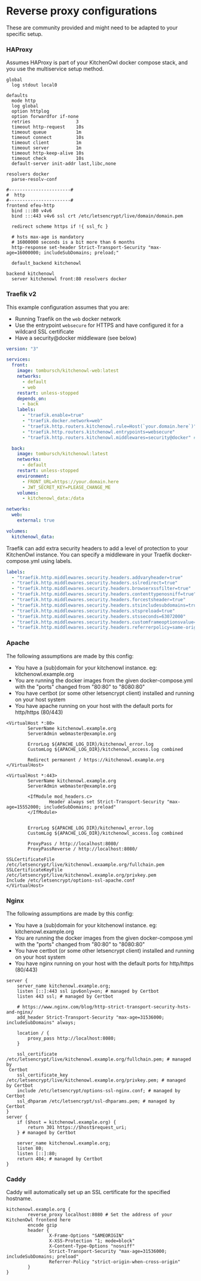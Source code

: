 # Reverse proxy configurations

These are community provided and might need to be adapted to your specific setup.

### HAProxy

Assumes HAProxy is part of your KitchenOwl docker compose stack, and you use the multiservice setup method.

```
global
  log stdout local0

defaults
  mode http
  log global
  option httplog
  option forwardfor if-none
  retries                 3
  timeout http-request    10s
  timeout queue           1m
  timeout connect         10s
  timeout client          1m
  timeout server          1m
  timeout http-keep-alive 10s
  timeout check           10s
  default-server init-addr last,libc,none

resolvers docker
  parse-resolv-conf

#-----------------------#
#  http
#-----------------------#
frontend efeu-http
  bind :::80 v4v6
  bind :::443 v4v6 ssl crt /etc/letsencrypt/live/domain/domain.pem

  redirect scheme https if !{ ssl_fc }

  # hsts max-age is mandatory
  # 16000000 seconds is a bit more than 6 months
  http-response set-header Strict-Transport-Security "max-age=16000000; includeSubDomains; preload;"

  default_backend kitchenowl

backend kitchenowl
  server kitchenowl front:80 resolvers docker

```

### Traefik v2

This example configuration assumes that you are:

- Running Traefik on the `web` docker network
- Use the entrypoint `websecure` for HTTPS and have configured it for a wildcard SSL certificate
- Have a security@docker middleware (see below)

```yml
version: "3"

services:
  front:
    image: tombursch/kitchenowl-web:latest
    networks:
      - default
      - web
    restart: unless-stopped
    depends_on:
      - back
    labels:
      - "traefik.enable=true"
      - "traefik.docker.network=web"
      - "traefik.http.routers.kitchenowl.rule=Host(`your.domain.here`)"
      - "traefik.http.routers.kitchenowl.entrypoints=websecure"
      - "traefik.http.routers.kitchenowl.middlewares=security@docker" # Use to apply security middlewares

  back:
    image: tombursch/kitchenowl:latest
    networks:
      - default
    restart: unless-stopped
    environment:
      - FRONT_URL=https://your.domain.here
      - JWT_SECRET_KEY=PLEASE_CHANGE_ME
    volumes:
      - kitchenowl_data:/data

networks:
  web:
    external: true

volumes:
  kitchenowl_data:
```

Traefik can add extra security headers to add a level of protection to your KitchenOwl instance. You can specify a middleware in your Traefik docker-compose.yml using labels.

```yml
labels:
  - "traefik.http.middlewares.security.headers.addvaryheader=true"
  - "traefik.http.middlewares.security.headers.sslredirect=true"
  - "traefik.http.middlewares.security.headers.browserxssfilter=true"
  - "traefik.http.middlewares.security.headers.contenttypenosniff=true"
  - "traefik.http.middlewares.security.headers.forcestsheader=true"
  - "traefik.http.middlewares.security.headers.stsincludesubdomains=true"
  - "traefik.http.middlewares.security.headers.stspreload=true"
  - "traefik.http.middlewares.security.headers.stsseconds=63072000"
  - "traefik.http.middlewares.security.headers.customframeoptionsvalue=SAMEORIGIN"
  - "traefik.http.middlewares.security.headers.referrerpolicy=same-origin"
```

### Apache

The following assumptions are made by this config:

- You have a (sub)domain for your kitchenowl instance. eg: kitchenowl.example.org
- You are running the docker images from the given docker-compose.yml with the "ports" changed from "80:80" to "8080:80"
- You have certbot (or some other letsencrypt client) installed and running on your host system
- You have apache running on your host with the default ports for http/https (80/443)

```
<VirtualHost *:80>
        ServerName kitchenowl.example.org
        ServerAdmin webmaster@example.org

        ErrorLog ${APACHE_LOG_DIR}/kitchenowl_error.log
        CustomLog ${APACHE_LOG_DIR}/kitchenowl_access.log combined

        Redirect permanent / https://kitchenowl.example.org
</VirtualHost>

<VirtualHost *:443>
        ServerName kitchenowl.example.org
        ServerAdmin webmaster@example.org

        <IfModule mod_headers.c>
                Header always set Strict-Transport-Security "max-age=15552000; includeSubDomains; preload"
        </IfModule>


        ErrorLog ${APACHE_LOG_DIR}/kitchenowl_error.log
        CustomLog ${APACHE_LOG_DIR}/kitchenowl_access.log combined

        ProxyPass / http://localhost:8080/
        ProxyPassReverse / http://localhost:8080/

SSLCertificateFile /etc/letsencrypt/live/kitchenowl.exaample.org/fullchain.pem
SSLCertificateKeyFile /etc/letsencrypt/live/kitchenowl.example.org/privkey.pem
Include /etc/letsencrypt/options-ssl-apache.conf
</VirtualHost>
```

### Nginx

The following assumptions are made by this config:

- You have a (sub)domain for your kitchenowl instance. eg: kitchenowl.example.org
- You are running the docker images from the given docker-compose.yml with the "ports" changed from "80:80" to "8080:80"
- You have certbot (or some other letsencrypt client) installed and running on your host system
- You have nginx running on your host with the default ports for http/https (80/443)

```
server {
    server_name kitchenowl.example.org;
    listen [::]:443 ssl ipv6only=on; # managed by Certbot
    listen 443 ssl; # managed by Certbot

    # https://www.nginx.com/blog/http-strict-transport-security-hsts-and-nginx/
    add_header Strict-Transport-Security "max-age=31536000; includeSubDomains" always;

    location / {
        proxy_pass http://localhost:8080;
    }

    ssl_certificate /etc/letsencrypt/live/kitchenowl.example.org/fullchain.pem; # managed by
 Certbot
    ssl_certificate_key /etc/letsencrypt/live/kitchenowl.example.org/privkey.pem; # managed 
by Certbot
    include /etc/letsencrypt/options-ssl-nginx.conf; # managed by Certbot
    ssl_dhparam /etc/letsencrypt/ssl-dhparams.pem; # managed by Certbot
}
server {
    if ($host = kitchenowl.example.org) {
        return 301 https://$host$request_uri;
    } # managed by Certbot

    server_name kitchenowl.example.org;
    listen 80;
    listen [::]:80;
    return 404; # managed by Certbot
}
```

### Caddy

Caddy will automatically set up an SSL certificate for the specified hostname.

```caddyfile
kitchenowl.example.org {
        reverse_proxy localhost:8080 # Set the address of your KitchenOwl frontend here
        encode gzip
        header {
                X-Frame-Options "SAMEORIGIN"
                X-XSS-Protection "1; mode=block"
                X-Content-Type-Options "nosniff"
                Strict-Transport-Security "max-age=31536000; includeSubDomains; preload"
                Referrer-Policy "strict-origin-when-cross-origin"
        }
}
```
